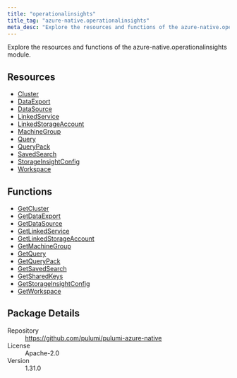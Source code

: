 ```yaml
---
title: "operationalinsights"
title_tag: "azure-native.operationalinsights"
meta_desc: "Explore the resources and functions of the azure-native.operationalinsights module."
---
```


<!-- WARNING: this file was generated by Pulumi Docs Generator. -->
<!-- Do not edit by hand unless you're certain you know what you are doing! -->

Explore the resources and functions of the azure-native.operationalinsights module.

<h2 id="resources">Resources</h2>
<ul class="api">
    <li><a href="cluster" title="Cluster"><span class="symbol resource"></span>Cluster</a></li>
    <li><a href="dataexport" title="DataExport"><span class="symbol resource"></span>DataExport</a></li>
    <li><a href="datasource" title="DataSource"><span class="symbol resource"></span>DataSource</a></li>
    <li><a href="linkedservice" title="LinkedService"><span class="symbol resource"></span>LinkedService</a></li>
    <li><a href="linkedstorageaccount" title="LinkedStorageAccount"><span class="symbol resource"></span>LinkedStorageAccount</a></li>
    <li><a href="machinegroup" title="MachineGroup"><span class="symbol resource"></span>MachineGroup</a></li>
    <li><a href="query" title="Query"><span class="symbol resource"></span>Query</a></li>
    <li><a href="querypack" title="QueryPack"><span class="symbol resource"></span>QueryPack</a></li>
    <li><a href="savedsearch" title="SavedSearch"><span class="symbol resource"></span>SavedSearch</a></li>
    <li><a href="storageinsightconfig" title="StorageInsightConfig"><span class="symbol resource"></span>StorageInsightConfig</a></li>
    <li><a href="workspace" title="Workspace"><span class="symbol resource"></span>Workspace</a></li>
</ul>

<h2 id="functions">Functions</h2>
<ul class="api">
    <li><a href="getcluster" title="GetCluster"><span class="symbol function"></span>GetCluster</a></li>
    <li><a href="getdataexport" title="GetDataExport"><span class="symbol function"></span>GetDataExport</a></li>
    <li><a href="getdatasource" title="GetDataSource"><span class="symbol function"></span>GetDataSource</a></li>
    <li><a href="getlinkedservice" title="GetLinkedService"><span class="symbol function"></span>GetLinkedService</a></li>
    <li><a href="getlinkedstorageaccount" title="GetLinkedStorageAccount"><span class="symbol function"></span>GetLinkedStorageAccount</a></li>
    <li><a href="getmachinegroup" title="GetMachineGroup"><span class="symbol function"></span>GetMachineGroup</a></li>
    <li><a href="getquery" title="GetQuery"><span class="symbol function"></span>GetQuery</a></li>
    <li><a href="getquerypack" title="GetQueryPack"><span class="symbol function"></span>GetQueryPack</a></li>
    <li><a href="getsavedsearch" title="GetSavedSearch"><span class="symbol function"></span>GetSavedSearch</a></li>
    <li><a href="getsharedkeys" title="GetSharedKeys"><span class="symbol function"></span>GetSharedKeys</a></li>
    <li><a href="getstorageinsightconfig" title="GetStorageInsightConfig"><span class="symbol function"></span>GetStorageInsightConfig</a></li>
    <li><a href="getworkspace" title="GetWorkspace"><span class="symbol function"></span>GetWorkspace</a></li>
</ul>

<h2 id="package-details">Package Details</h2>
<dl class="package-details">
	<dt>Repository</dt>
	<dd><a href="https://github.com/pulumi/pulumi-azure-native">https://github.com/pulumi/pulumi-azure-native</a></dd>
	<dt>License</dt>
	<dd>Apache-2.0</dd>
	<dt>Version</dt>
	<dd>1.31.0</dd>
</dl>

